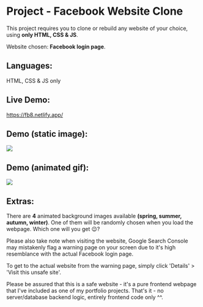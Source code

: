 # Project - Facebook Website Clone
This project requires you to clone or rebuild any website of your choice, using **only HTML, CSS & JS**.

Website chosen: **Facebook login page**.

## Languages:
HTML, CSS & JS only

## Live Demo:
https://fb8.netlify.app/

## Demo (static image):
<img src="https://github.com/melvincwng/facebook-clone/blob/master/images/fbclone.JPG"/>

## Demo (animated gif):
<img src="https://github.com/melvincwng/facebook-clone/blob/master/images/fbclone.gif" />

## Extras:
There are **4** animated background images available **(spring, summer, autumn, winter)**. One of them will be randomly chosen when you load the webpage. Which one will you get 😉?

Please also take note when visiting the website, Google Search Console may mistakenly flag a warning page on your screen due to it's high resemblance with the actual Facebook login page. 

To get to the actual website from the warning page, simply click 'Details' > 'Visit this unsafe site'.

Please be assured that this is a safe website - it's a pure frontend webpage that I've included as one of my portfolio projects. That's it - no server/database backend logic, entirely frontend code only ^^.


